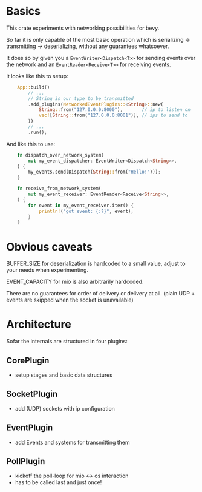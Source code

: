 # Basics

This crate experiments with networking possibilities for bevy.

So far it is only capable of the most basic operation which is serializing -> transmitting -> deserializing, without any guarantees whatsoever.

It does so by given you a `EventWriter<Dispatch<T>>` for sending events over the network and an `EventReader<Receive<T>>` for receiving events.

It looks like this to setup:

```rust
    App::build()
        // ...
        // String is our type to be transmitted
        .add_plugins(NetworkedEventPlugins::<String>::new(
            String::from("127.0.0.0:8000"),       // ip to listen on
            vec![String::from("127.0.0.0:8001")], // ips to send to
        ))
        // ...
        .run();
```

And like this to use:

```rust
    fn dispatch_over_network_system(
        mut my_event_dispatcher: EventWriter<Dispatch<String>>,
    ) {
        my_events.send(Dispatch(String::from("Hello!")));
    }

    fn receive_from_network_system(
        mut my_event_receiver: EventReader<Receive<String>>,
    ) {
        for event in my_event_receiver.iter() {
            println!("got event: {:?}", event);
        }
    }
```

# Obvious caveats

BUFFER_SIZE for deserialization is hardcoded to a small value, adjust to your needs when experimenting.

EVENT_CAPACITY for mio is also arbitrarily hardcoded.

There are no guarantees for order of delivery or delivery at all. (plain UDP + events are skipped when the socket is unavailable)

# Architecture

Sofar the internals are structured in four plugins:

## CorePlugin

- setup stages and basic data structures

## SocketPlugin

- add (UDP) sockets with ip configuration

## EventPlugin

- add Events and systems for transmitting them

## PollPlugin

- kickoff the poll-loop for mio <-> os interaction
- has to be called last and just once!
